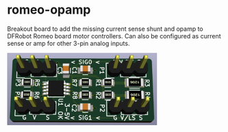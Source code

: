 romeo-opamp
===========

Breakout board to add the missing current sense shunt and opamp to DFRobot Romeo board motor controllers. Can also be configured as current sense or amp for other 3-pin analog inputs.

<img width="350px" src="https://github.com/ihartwig/romeo-opamp/raw/master/romeo-opamp-3d-view.png" alt="romeo-opamp Breakout 3D render"></img>


